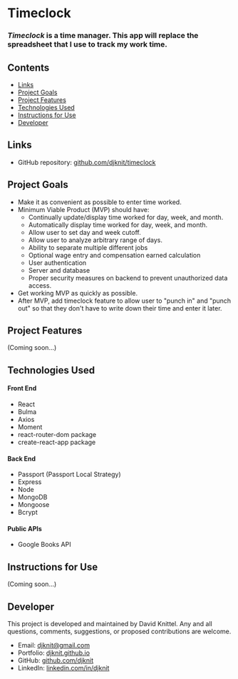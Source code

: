 # Timeclock

### _Timeclock_ is a time manager. This app will replace the spreadsheet that I use to track my work time.

## Contents
* [Links](#links)
* [Project Goals](#project-goals)
* [Project Features](#project-features)
* [Technologies Used](#technologies-used)
* [Instructions for Use](#instructions-for-use)
* [Developer](#developer)

## Links
* GitHub repository: [github.com/djknit/timeclock](https://github.com/djknit/timeclock)

## Project Goals
* Make it as convenient as possible to enter time worked.
* Minimum Viable Product (MVP) should have:
  * Continually update/display time worked for day, week, and month.
  * Automatically display time worked for day, week, and month.
  * Allow user to set day and week cutoff.
  * Allow user to analyze arbitrary range of days.
  * Ability to separate multiple different jobs
  * Optional wage entry and compensation earned calculation
  * User authentication
  * Server and database
  * Proper security measures on backend to prevent unauthorized data access.
* Get working MVP as quickly as possible.
* After MVP, add timeclock feature to allow user to "punch in" and "punch out" so that they don't have to write down their time and enter it later.

## Project Features
(Coming soon...)

## Technologies Used
#### Front End
* React
* Bulma
* Axios
* Moment
* react-router-dom package
* create-react-app package

#### Back End
* Passport (Passport Local Strategy)
* Express
* Node
* MongoDB
* Mongoose
* Bcrypt

#### Public APIs
* Google Books API

## Instructions for Use
(Coming soon...)

## Developer
This project is developed and maintained by David Knittel. Any and all questions, comments, suggestions, or proposed contributions are welcome.
* Email: [djknit@gmail.com](mailto:djknit@gmail.com)
* Portfolio: [djknit.github.io](https://djknit.github.io/)
* GitHub: [github.com/djknit](https://github.com/djknit)
* LinkedIn: [linkedin.com/in/djknit](https://www.linkedin.com/in/djknit/)